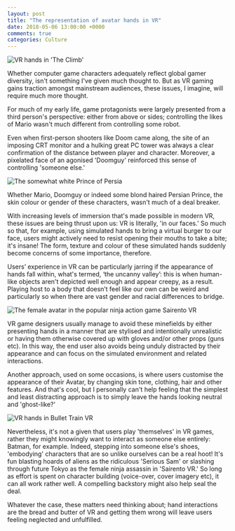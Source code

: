 ```yaml
---
layout: post
title: "The representation of avatar hands in VR"
date: 2018-05-06 13:00:00 +0000
comments: true
categories: Culture
---
```

![VR hands in 'The Climb'](https://www.vrandfun.com/wp-content/uploads/2017/07/crytek-the-climb-vr.jpg)

Whether computer game characters adequately reflect global gamer diversity, isn't something I've given much thought to. But as VR gaming gains traction amongst mainstream audiences, these issues, I imagine, will require much more thought.

For much of my early life, game protagonists were largely presented from a third person's perspective: either from above or sides; controlling the likes of Mario wasn't much different from controlling some robot.

Even when first-person shooters like Doom came along, the site of an imposing CRT monitor and a hulking great PC tower was always a clear confirmation of the distance between player and character. Moreover, a pixelated face of an agonised 'Doomguy' reinforced this sense of controlling 'someone else.'

![The somewhat white Prince of Persia](https://steemit-production-imageproxy-upload.s3.amazonaws.com/DQmRMANyx6u5472AuFdY7Z9mzSm6P9yqVnefEnWuSVZfrAp)

Whether Mario, Doomguy or indeed some blond haired Persian Prince, the skin colour or gender of these characters, wasn't much of a deal breaker.

With increasing levels of immersion that's made possible in modern VR, these issues are  being thrust upon us: VR is literally, 'in our faces.' So much so that, for example, using simulated hands to bring a virtual burger to our face, users might actively need to resist opening their mouths to take a bite; it's insane! The form, texture and colour of these simulated hands suddenly become concerns of some importance, therefore.

Users’ experience in VR can be particularly jarring if the appearance of hands fall within, what's termed, ‘the uncanny valley’: this is when human-like objects aren't depicted well enough and appear creepy, as a result. Playing host to a body that doesn’t feel like our own can be weird and particularly so when there are vast gender and racial differences to bridge.

![The female avatar in the popular ninja action game Sairento VR](/images/Sairento-VR-legs.png)

VR game designers usually manage to avoid these minefields by either presenting hands in a manner that are stylised and intentionally unrealistic or having them otherwise covered up with gloves and/or other props (guns etc). In this way, the end user also avoids being unduly distracted by their appearance and can focus on the simulated environment and related interactions.

Another approach, used on some occasions, is where users customise the appearance of their Avatar, by changing skin tone, clothing, hair and other features. And that's cool, but I personally can't help feeling that the simplest and least distracting approach is to simply leave the hands looking neutral and 'ghost-like?'

![VR hands in Bullet Train VR ](http://lisapeyton.com/wp-content/uploads/2017/04/oculus-touch-games-1474923390-c5lu-column-width-inline-1479742308-eIRM-column-width-inline.jpg)

Nevertheless, it's not a given that users play 'themselves' in VR games, rather they might knowingly want to interact as someone else entirely: Batman, for example. Indeed, stepping into someone else's shoes, 'embodying' characters that are so unlike ourselves can be a real hoot! It's fun blasting hoards of aliens as the ridiculous 'Serious Sam' or slashing through future Tokyo as the female ninja assassin in 'Sairento VR.' So long as effort is spent on character building (voice-over, cover imagery etc), it can all work rather well. A compelling backstory might also help seal the deal.

Whatever the case, these matters need thinking about; hand interactions are the bread and butter of VR and getting them wrong will leave users feeling neglected and unfulfilled.